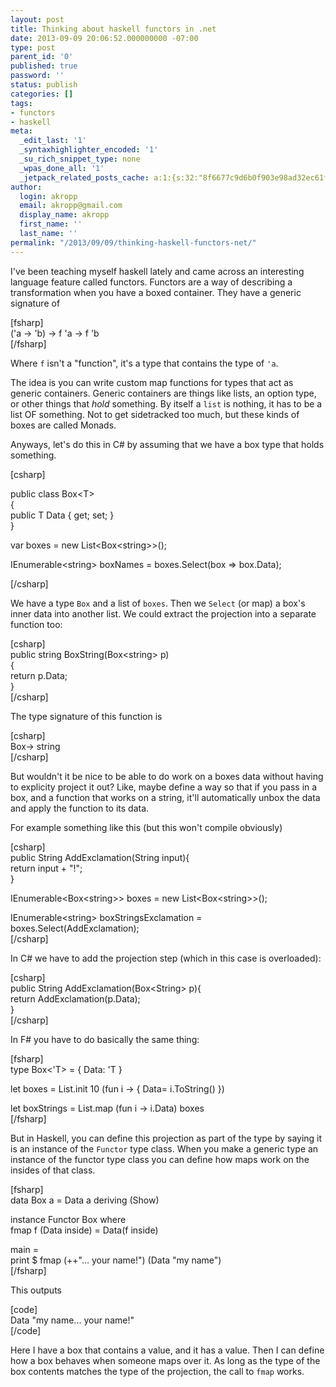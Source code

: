 ```yaml
---
layout: post
title: Thinking about haskell functors in .net
date: 2013-09-09 20:06:52.000000000 -07:00
type: post
parent_id: '0'
published: true
password: ''
status: publish
categories: []
tags:
- functors
- haskell
meta:
  _edit_last: '1'
  _syntaxhighlighter_encoded: '1'
  _su_rich_snippet_type: none
  _wpas_done_all: '1'
  _jetpack_related_posts_cache: a:1:{s:32:"8f6677c9d6b0f903e98ad32ec61f8deb";a:2:{s:7:"expires";i:1558842116;s:7:"payload";a:3:{i:0;a:1:{s:2:"id";i:4348;}i:1;a:1:{s:2:"id";i:4725;}i:2;a:1:{s:2:"id";i:4262;}}}}
author:
  login: akropp
  email: akropp@gmail.com
  display_name: akropp
  first_name: ''
  last_name: ''
permalink: "/2013/09/09/thinking-haskell-functors-net/"
---
```

I've been teaching myself haskell lately and came across an interesting language feature called functors. Functors are a way of describing a transformation when you have a boxed container. They have a generic signature of

[fsharp]  
('a -\> 'b) -\> f 'a -\> f 'b  
[/fsharp]

Where `f` isn't a "function", it's a type that contains the type of `'a`.

The idea is you can write custom map functions for types that act as generic containers. Generic containers are things like lists, an option type, or other things that _hold_ something. By itself a `list` is nothing, it has to be a list OF something. Not to get sidetracked too much, but these kinds of boxes are called Monads.

Anyways, let's do this in C# by assuming that we have a box type that holds something.

[csharp]

public class Box\<T\>  
{  
 public T Data { get; set; }  
}

var boxes = new List\<Box\<string\>\>();

IEnumerable\<string\> boxNames = boxes.Select(box =\> box.Data);

[/csharp]

We have a type `Box` and a list of `boxes`. Then we `Select` (or map) a box's inner data into another list. We could extract the projection into a separate function too:

[csharp]  
public string BoxString(Box\<string\> p)  
{  
 return p.Data;  
}  
[/csharp]

The type signature of this function is

[csharp]  
Box-\> string  
[/csharp]

But wouldn't it be nice to be able to do work on a boxes data without having to explicity project it out? Like, maybe define a way so that if you pass in a box, and a function that works on a string, it'll automatically unbox the data and apply the function to its data.

For example something like this (but this won't compile obviously)

[csharp]  
public String AddExclamation(String input){  
 return input + "!";  
}

IEnumerable\<Box\<string\>\> boxes = new List\<Box\<string\>\>();

IEnumerable\<string\> boxStringsExclamation = boxes.Select(AddExclamation);  
[/csharp]

In C# we have to add the projection step (which in this case is overloaded):

[csharp]  
public String AddExclamation(Box\<String\> p){  
 return AddExclamation(p.Data);  
}  
[/csharp]

In F# you have to do basically the same thing:

[fsharp]  
type Box\<'T\> = { Data: 'T }

let boxes = List.init 10 (fun i -\> { Data= i.ToString() })

let boxStrings = List.map (fun i -\> i.Data) boxes  
[/fsharp]

But in Haskell, you can define this projection as part of the type by saying it is an instance of the `Functor` type class. When you make a generic type an instance of the functor type class you can define how maps work on the insides of that class.

[fsharp]  
data Box a = Data a deriving (Show)

instance Functor Box where  
 fmap f (Data inside) = Data(f inside)

main =  
 print $ fmap (++"... your name!") (Data "my name")  
[/fsharp]

This outputs

[code]  
Data "my name... your name!"  
[/code]

Here I have a box that contains a value, and it has a value. Then I can define how a box behaves when someone maps over it. As long as the type of the box contents matches the type of the projection, the call to `fmap` works.


